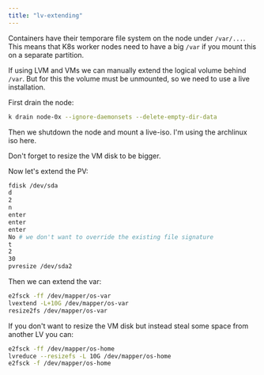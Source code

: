 ```yaml
---
title: "lv-extending"
---
```


Containers have their temporare file system on the node under `/var/...`. This means that K8s worker nodes need to have a big `/var` if you mount this on a separate partition.

If using LVM and VMs we can manually extend the logical volume behind `/var`. But for this the volume must be unmounted, so we need to use a live installation.

First drain the node:

```bash
k drain node-0x --ignore-daemonsets --delete-empty-dir-data
```

Then we shutdown the node and mount a live-iso. I'm using the archlinux iso here.

Don't forget to resize the VM disk to be bigger.

Now let's extend the PV:

```bash
fdisk /dev/sda
d
2
n
enter
enter
enter
No # we don't want to override the existing file signature
t
2
30
pvresize /dev/sda2
```

Then we can extend the var:

```bash
e2fsck -ff /dev/mapper/os-var
lvextend -L+10G /dev/mapper/os-var
resize2fs /dev/mapper/os-var
```

If you don't want to resize the VM disk but instead steal some space from another LV you can:

```bash
e2fsck -ff /dev/mapper/os-home
lvreduce --resizefs -L 10G /dev/mapper/os-home
e2fsck -f /dev/mapper/os-home
